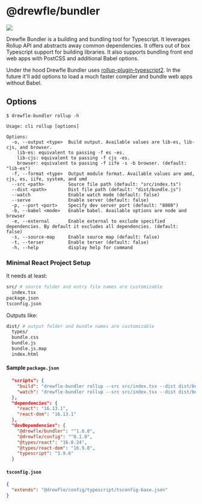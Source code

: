 # @drewfle/bundler

![](https://raw.githubusercontent.com/drewfle/tooling/master/packages/bundler/files/bundler-watch.gif)

Drewfle Bundler is a building and bundling tool for Typescript. It leverages Rollup API and abstracts away common dependencies. It offers out of box Typescript support for building libraries. It also supports bundling front end web apps with PostCSS and additional Babel options.

Under the hood Drewfle Bundler uses [rollup-plugin-typescript2](https://www.npmjs.com/package/rollup-plugin-typescript2). In the future it'll add options to load a much faster compiler and bundle web apps without Babel.

## Options

```
$ drewfle-bundler rollup -h

Usage: cli rollup [options]

Options:
  -o, --output <type>  Build output. Available values are lib-es, lib-cjs, and browser.
    lib-es: equivalent to passing -f es -es.
    lib-cjs: equivalent to passing -f cjs -es.
    browser: equivalent to passing -f iife -s -b browser. (default: "lib-es")
  -f, --format <type>  Output module format. Available values are amd, cjs, es, iife, system, and umd
  --src <path>         Source file path (default: "src/index.ts")
  --dist <path>        Dist file path (default: "dist/bundle.js")
  --watch              Enable watch mode (default: false)
  --serve              Enable server (default: false)
  -p, --port <port>    Specify dev server port (default: "8080")
  -b, --babel <mode>   Enable babel. Available options are node and browser
  -e, --external       Enable external to exclude specified dependencies. By default it excludes all dependencies. (default: false)
  -s, --source-map     Enable source map (default: false)
  -t, --terser         Enable terser (default: false)
  -h, --help           display help for command
```

### Minimal React Project Setup

It needs at least:

```sh
src/ # source folder and entry file names are customizable
  index.tsx
package.json
tsconfig.json
```

Outputs like:

```sh
dist/ # output folder and bundle names are customizable
  types/
  bundle.css
  bundle.js
  bundle.js.map
  index.html
```

#### Sample `package.json`

```json
  "scripts": {
    "build": "drewfle-bundler rollup --src src/index.tsx --dist dist/bundle.js -o browser",
    "watch": "drewfle-bundler rollup --src src/index.tsx --dist dist/bundle.js -o browser --watch --serve",
  },
  "dependencies": {
    "react": "16.13.1",
    "react-dom": "16.13.1"
  },
  "devDependencies": {
    "@drewfle/bundler": "^1.0.0",
    "@drewfle/config": "^0.1.0",
    "@types/react": "16.8.24",
    "@types/react-dom": "16.9.8",
    "typescript": "3.9.6"
  }
```

#### `tsconfig.json`

```json
{
  "extends": "@drewfle/config/typescript/tsconfig-base.json"
}
```
